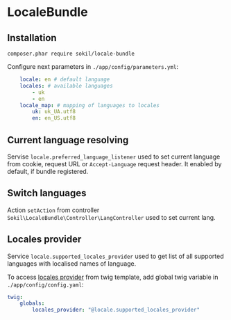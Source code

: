 # LocaleBundle

## Installation

```
composer.phar require sokil/locale-bundle
```
Configure next parameters in `./app/config/parameters.yml`:

```yaml
    locale: en # default language
    locales: # available languages
        - uk
        - en
    locale_map: # mapping of languages to locales
        uk: uk_UA.utf8
        en: en_US.utf8
```

## Current language resolving

Servise `locale.preferred_language_listener` used to set current language from cookie, request URL or `Accept-Language` request header. It enabled by default, if bundle registered.

## Switch languages

Action `setAction` from controller `Sokil\LocaleBundle\Controller\LangController` used to set current lang.

## Locales provider

Service `locale.supported_locales_provider` used to get list of all supported languages with localised names of language.

To access [locales provider](https://github.com/sokil/LocaleBundle/blob/master/src/Provider/SupportedLocalesProvider.php) from twig template, add global twig variable in `./app/config/config.yaml`:

```yaml
twig:
    globals:
        locales_provider: "@locale.supported_locales_provider"
```
